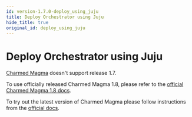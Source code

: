 ```yaml
---
id: version-1.7.0-deploy_using_juju
title: Deploy Orchestrator using Juju
hide_title: true
original_id: deploy_using_juju
---
```


# Deploy Orchestrator using Juju

[Charmed Magma](https://canonical-charmed-magma.readthedocs-hosted.com/en/latest/) doesn't
support release 1.7.

To use officially released Charmed Magma 1.8, please refer to the
[official Charmed Magma 1.8 docs](https://canonical-charmed-magma.readthedocs-hosted.com/en/1.8/).

To try out the latest version of Charmed Magma please follow instructions
from the [official docs](https://canonical-charmed-magma.readthedocs-hosted.com/en/latest/).

